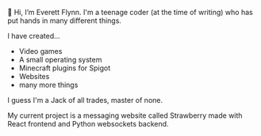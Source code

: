 👋 Hi, I’m Everett Flynn. I'm a teenage coder (at the time of writing) who has put hands in many different things.

I have created...
- Video games
- A small operating system
- Minecraft plugins for Spigot
- Websites
- many more things

I guess I'm a Jack of all trades, master of none.

My current project is a messaging website called Strawberry made with React frontend and Python websockets backend.
